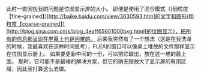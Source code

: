 此时一直困扰我的问题是位图显示屏的大小。
即便是使用了混合模式（(细粒度【fine-grained】)[http://baike.baidu.com/view/3630593.htm]的文字和图形(粗粒度【coarse-grained】)[http://blog.sina.com.cn/s/blog_4eaff65601000bxg.html]的位图显示），把所有的信息都呈现在屏幕上也是困难的。
后来我突然有了一个想法（这是在我洗澡的时候，我最喜欢在这种时间思考），FLEX的窗口可以像桌上堆放的文件那样显示在位图显示器上。
如果要更新中间的一份，可以把它取出，放在这一堆的最上面。
那时，它可能不是最棒的解决方案，但它的确无限放大了显示屏的有用区域，因此我打算这么去做。
